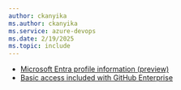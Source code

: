 ```yaml
---
author: ckanyika
ms.author: ckanyika
ms.service: azure-devops
ms.date: 2/19/2025
ms.topic: include
---
```


- [Microsoft Entra profile information (preview)](#microsoft-entra-profile-information-preview)
- [Basic access included with GitHub Enterprise](#basic-access-included-with-github-enterprise)